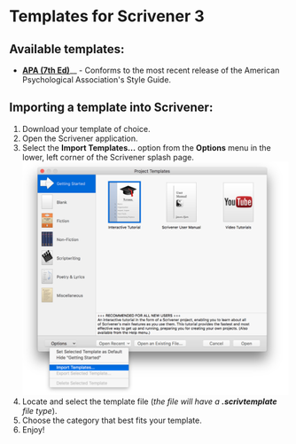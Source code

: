 # Templates for Scrivener 3

## Available templates:
- [__APA (7th Ed)__](/APA%20(7th%20Ed).scrivtemplate)__ - Conforms to the most recent release of the American Psychological Association's Style Guide.



## Importing a template into Scrivener: 
1. Download your template of choice.
2. Open the Scrivener application.
3. Select the __Import Templates...__ option from the __Options__ menu in the lower, left corner of the Scrivener splash page.
!["select template"](/Scrivener_import_template_1624x1426.png)
4. Locate and select the template file (_the file will have a __.scrivtemplate__ file type_).
5. Choose the category that best fits your template.
6. Enjoy!
